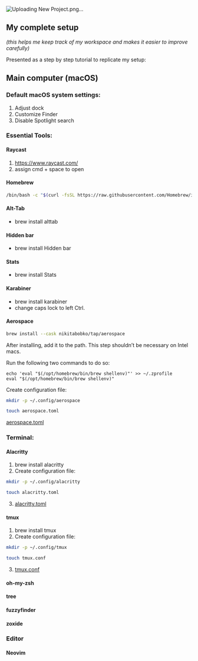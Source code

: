 
![Uploading New Project.png…]()


## My complete setup 
*(this helps me keep track of my workspace and makes it easier to improve carefully)*

Presented as a step by step tutorial to replicate my setup:

## Main computer (macOS)

### Default macOS system settings:
1. Adjust dock
2. Customize Finder
3. Disable Spotlight search

### Essential Tools:
#### Raycast

1. https://www.raycast.com/
2. assign cmd + space to open
 
#### Homebrew

```bash
/bin/bash -c "$(curl -fsSL https://raw.githubusercontent.com/Homebrew/install/HEAD/install.sh)"
```

#### Alt-Tab

- brew install alttab
#### Hidden bar

- brew install Hidden bar
#### Stats

- brew install Stats
#### Karabiner

- brew install karabiner
- change caps lock to left Ctrl.
#### Aerospace

```zsh
brew install --cask nikitabobko/tap/aerospace
```

After installing, add it to the path. This step shouldn’t be necessary on Intel macs.

Run the following two commands to do so:

```
echo 'eval "$(/opt/homebrew/bin/brew shellenv)"' >> ~/.zprofile
eval "$(/opt/homebrew/bin/brew shellenv)"
```

Create configuration file:

```zsh
mkdir -p ~/.config/aerospace
```
```zsh
touch aerospace.toml
```

[aerospace.toml](aerospace.toml.md)

### Terminal: 
#### Alacritty

1. brew install alacritty
2. Create configuration file:

```zsh
mkdir -p ~/.config/alacritty
```
```zsh
touch alacritty.toml
```
3. [alacritty.toml](alacritty.toml.md)

#### tmux

1. brew install tmux
2. Create configuration file:

```zsh
mkdir -p ~/.config/tmux
```
```zsh
touch tmux.conf
```
3. [tmux.conf](tmux.conf.md)
#### oh-my-zsh


#### tree
#### fuzzyfinder
#### zoxide

### Editor

#### Neovim



